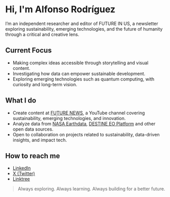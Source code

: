 # Hi, I'm Alfonso Rodríguez

I’m an independent researcher and editor of FUTURE IN US, a newsletter exploring sustainability, emerging technologies, and the future of humanity through a critical and creative lens. 

## Current Focus

- Making complex ideas accessible through storytelling and visual content.
- Investigating how data can empower sustainable development.
- Exploring emerging technologies such as quantum computing, with curiosity and long-term vision.

## What I do

- Create content at [FUTURE NEWS](https://www.youtube.com/@futurenewsoficial), a YouTube channel covering sustainability, emerging technologies, and innovation.
- Analyze data from [NASA Earthdata](https://earthdata.nasa.gov), [DESTINE EO Platform](https://platform.destine.eu/) and other open data sources.
- Open to collaboration on projects related to sustainability, data-driven insights, and impact tech.

## How to reach me

- [LinkedIn](https://www.linkedin.com/in/alfonsoaidata/)
- [X (Twitter)](https://x.com/alfonsoAIData)
- [Linktree](https://linktr.ee/futurenews)

> Always exploring. Always learning. Always building for a better future.
